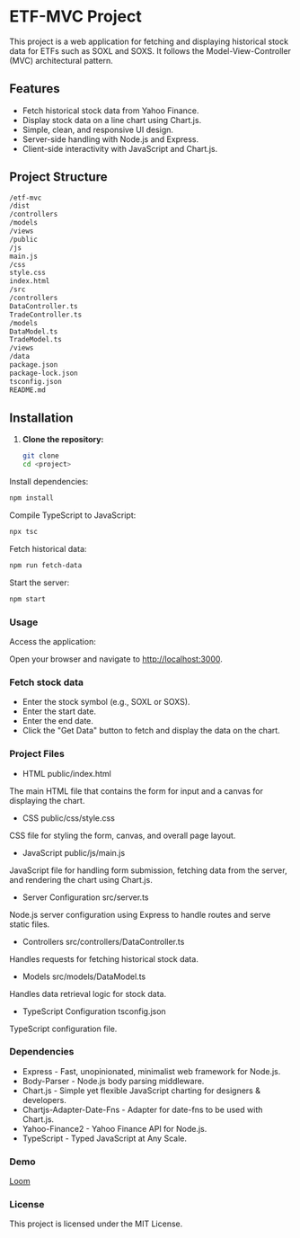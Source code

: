 # ETF-MVC Project

This project is a web application for fetching and displaying historical stock data for ETFs such as SOXL and SOXS. It follows the Model-View-Controller (MVC) architectural pattern.

## Features

- Fetch historical stock data from Yahoo Finance.
- Display stock data on a line chart using Chart.js.
- Simple, clean, and responsive UI design.
- Server-side handling with Node.js and Express.
- Client-side interactivity with JavaScript and Chart.js.

## Project Structure

```bash
/etf-mvc
/dist
/controllers
/models
/views
/public
/js
main.js
/css
style.css
index.html
/src
/controllers
DataController.ts
TradeController.ts
/models
DataModel.ts
TradeModel.ts
/views
/data
package.json
package-lock.json
tsconfig.json
README.md
```

## Installation

1. **Clone the repository:**

   ```bash
   git clone 
   cd <project>
   ```

Install dependencies:

```bash
npm install
```

Compile TypeScript to JavaScript:

```bash
npx tsc
```

Fetch historical data:

```bash
npm run fetch-data
```

Start the server:

```bash
npm start
```

### Usage

Access the application:

Open your browser and navigate to <http://localhost:3000>.

### Fetch stock data

- Enter the stock symbol (e.g., SOXL or SOXS).
- Enter the start date.
- Enter the end date.
- Click the "Get Data" button to fetch and display the data on the chart.

### Project Files

- HTML
public/index.html

The main HTML file that contains the form for input and a canvas for displaying the chart.

- CSS
public/css/style.css

CSS file for styling the form, canvas, and overall page layout.

- JavaScript
public/js/main.js

JavaScript file for handling form submission, fetching data from the server, and rendering the chart using Chart.js.

- Server Configuration
src/server.ts

Node.js server configuration using Express to handle routes and serve static files.

- Controllers
src/controllers/DataController.ts

Handles requests for fetching historical stock data.

- Models
src/models/DataModel.ts

Handles data retrieval logic for stock data.

- TypeScript Configuration
tsconfig.json

TypeScript configuration file.

### Dependencies

- Express - Fast, unopinionated, minimalist web framework for Node.js.
- Body-Parser - Node.js body parsing middleware.
- Chart.js - Simple yet flexible JavaScript charting for designers & developers.
- Chartjs-Adapter-Date-Fns - Adapter for date-fns to be used with Chart.js.
- Yahoo-Finance2 - Yahoo Finance API for Node.js.
- TypeScript - Typed JavaScript at Any Scale.

### Demo

[Loom](https://www.loom.com/share/41f2d0db831a4033995f98548d95de0c?sid=068fbfe3-31a9-460f-9086-930b6713d045)

### License

This project is licensed under the MIT License.
